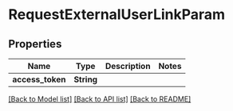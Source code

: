 # RequestExternalUserLinkParam

## Properties

Name | Type | Description | Notes
------------ | ------------- | ------------- | -------------
**access_token** | **String** |  | 

[[Back to Model list]](../README.md#documentation-for-models) [[Back to API list]](../README.md#documentation-for-api-endpoints) [[Back to README]](../README.md)


